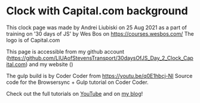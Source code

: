 # Clock with Capital.com background



This clock page was made by Andrei Liubiski on 25 Aug 2021 as a part of training on '30 days of JS' by Wes Bos 
on https://courses.wesbos.com/ 
The logo is of Capital.com 

This page is accessible from my github account (https://github.com/LIUAofStevensTransport/30daysOfJS_Day_2_Clock_Capital.com) and my website ()






The gulp build is by Coder Coder from https://youtu.be/q0E1hbcj-NI
Source code for the Browsersync + Gulp tutorial on Coder Coder.

Check out the full tutorials on [YouTube](https://youtu.be/q0E1hbcj-NI) and on [my blog](https://coder-coder.com/quick-guide-to-browsersync-gulp-4/)!


